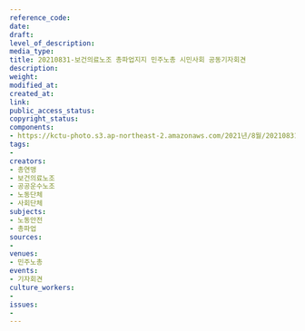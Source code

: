 ```yaml
---
reference_code: 
date: 
draft: 
level_of_description: 
media_type: 
title: 20210831-보건의료노조 총파업지지 민주노총 시민사회 공동기자회견
description: 
weight: 
modified_at: 
created_at: 
link: 
public_access_status: 
copyright_status: 
components:
- https://kctu-photo.s3.ap-northeast-2.amazonaws.com/2021년/8월/20210831-보건의료노조+총파업지지+민주노총+시민사회+공동기자회견/_1D20186.jpg
tags:
- 
creators:
- 총연맹
- 보건의료노조
- 공공운수노조
- 노동단체
- 사회단체
subjects:
- 노동안전
- 총파업
sources:
- 
venues:
- 민주노총
events:
- 기자회견
culture_workers:
- 
issues:
- 
---
```

